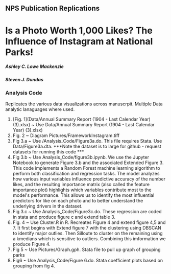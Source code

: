 ## NPS Publication Replications
# Is a Photo Worth 1,000 Likes? The Influence of Instagram at National Parks!
##### Ashley C. Lowe Mackenzie 
##### Steven J. Dundas 


### Analysis Code
Replicates the various data visualizations across manuscrpit. Multiple Data analytic lanaguages where used.

1. [Fig. 1](Data/Annual Summary Report (1904 - Last Calendar Year) (3).xlsx) ~ Use  Data/Annual Summary Report (1904 - Last Calendar Year) (3).xlsx)
2. Fig. 2 ~ Diagram Pictures/FrameworkInstagram.tiff
3. Fig 3.a ~ Use /Analysis_Code/Figure3a.do. This file requires Stata. Use Data/Figure3a.dta. ***Note the dataset is to large for github - request datasets for running this code ***
4. Fig 3.b ~ Use Analysis_Code/figure3b.ipynb. We use the Jupyter Notebook to generate Figure 3.b and the associated Extended Figure 3. This code implements a Random Forest machine learning algorithm to perform both classification and regression tasks. The model analyzes how various input variables influence predictive accuracy of the number likes, and the resulting importance matrix (also called the feature importance plot) highlights which variables contribute most to the model's performance. This allows us to identify the most influential predictors for like on each photo and to better understand the underlying drivers in the dataset.
5. Fig 3.c ~  Use Analysis_Code/Figure3c.do. These regression are coded in stata and produce figure c and extend table 3.
7. Fig. 4 ~ Use Cluster.R in R. Recreates Figure 4 and extend figure 4,5 and 7. It first begins with Extend figure 7 with the clustering using  DBSCAN to identify major outlies. Then Silloute to cluster on the remaining using a kmedians which is sensitive to outliers. Combining this imformation we produce Figure 4.
8. Fig 5 ~ Use Pictures/Graph.gph. Stata file to pull up graph of grouping parks
9. Fig6 ~ Use Analysis_Code/Figure 6.do. Stata coefficient plots based on grouping from fig 4.





